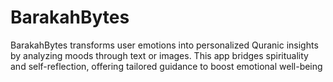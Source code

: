 # BarakahBytes
BarakahBytes transforms user emotions into personalized Quranic insights by analyzing moods through text or images. This app bridges spirituality and self-reflection, offering tailored guidance to boost emotional well-being
